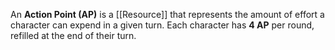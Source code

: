 An **Action Point (AP)** is a [[Resource]] that represents the amount of effort a character can expend in a given turn. Each character has **4 AP** per round, refilled at the end of their turn.
